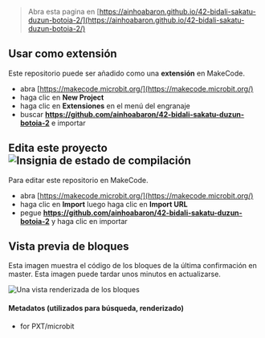 
> Abra esta pagina en [https://ainhoabaron.github.io/42-bidali-sakatu-duzun-botoia-2/](https://ainhoabaron.github.io/42-bidali-sakatu-duzun-botoia-2/)

## Usar como extensión

Este repositorio puede ser añadido como una **extensión** en MakeCode.

* abra [https://makecode.microbit.org/](https://makecode.microbit.org/)
* haga clic en **New Project**
* haga clic en **Extensiones** en el menú del engranaje
* buscar **https://github.com/ainhoabaron/42-bidali-sakatu-duzun-botoia-2** e importar

## Edita este proyecto ![Insignia de estado de compilación](https://github.com/ainhoabaron/42-bidali-sakatu-duzun-botoia-2/workflows/MakeCode/badge.svg)

Para editar este repositorio en MakeCode.

* abra [https://makecode.microbit.org/](https://makecode.microbit.org/)
* haga clic en **Import** luego haga clic en **Import URL**
* pegue **https://github.com/ainhoabaron/42-bidali-sakatu-duzun-botoia-2** y haga clic en importar

## Vista previa de bloques

Esta imagen muestra el código de los bloques de la última confirmación en master.
Esta imagen puede tardar unos minutos en actualizarse.

![Una vista renderizada de los bloques](https://github.com/ainhoabaron/42-bidali-sakatu-duzun-botoia-2/raw/master/.github/makecode/blocks.png)

#### Metadatos (utilizados para búsqueda, renderizado)

* for PXT/microbit
<script src="https://makecode.com/gh-pages-embed.js"></script><script>makeCodeRender("{{ site.makecode.home_url }}", "{{ site.github.owner_name }}/{{ site.github.repository_name }}");</script>
